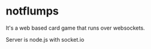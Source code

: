 # notflumps
It's a web based card game that runs over websockets.

Server is node.js with socket.io
